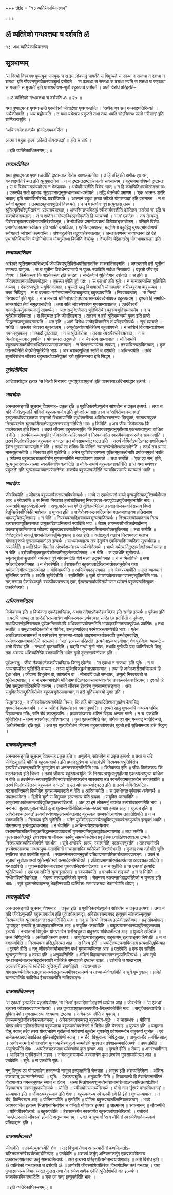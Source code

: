 +++
title = "१३ व्यतिरेकाधिकरणम्"

+++


## ॐ व्यतिरेको गन्धवत्तथा च दर्शयति ॐ

१३. अथ व्यतिरेकाधिकरणम्

## **सूत्रभाष्यम्**

‘स नित्यो निरवयवः पुण्ययुक् पापयुक् च स इमं लोकममुं चावर्तते स विमुच्यते स एकधा न सप्तधा न दशधा न शतधा’ इति गौपवनश्रुतावेकस्याबहुत्वं प्रतीयते । ‘स पञ्चधा स सप्तधा स दशधा भवति स शतधा च सहस्रधा स गच्छति स मुच्यते’ इति पाराशर्यायण-श्रुतौ बहुरूपत्वं प्रतीयते । अतो विरोधं परिहरति–

॥ ॐ व्यतिरेको गन्धवत्तथा च दर्शयति ॐ ॥ २७ ॥

यथा पुष्पाद्गन्धः पृथग्गच्छति एवमंशिनो जीवादंशाः पृथग्गच्छन्ति । ‘अथैक एव सन् गन्धवद्व्यतिरिच्यते । अथैकीभवति । अथ बह्वीभवति । तं यथा यथेश्वरः प्रकुरुते तथा तथा भवति सोऽचिन्त्यः परमो गरीयान्’ इति शाण्डिल्यश्रुतिः ।

‘अचिन्त्ययेशशक्त्यैव ह्येकोऽवयववर्जितः ।

आत्मानं बहुधा कृत्वा क्रीडते योगसम्पदा’ ॥ इति च पाद्मे ।

॥ इति व्यतिरेकाधिकरणम्् ॥

### ***तत्त्वप्रदीपिका***

यथा पुष्पाद्गन्धः पृथग्गच्छतीति दृष्टान्तान्न विरोध आशङ्कनीयः । तं हि परिहरति अथैक एव सन् गन्धवद्व्यतिरिच्यत इति श्रुत्युपादानेन । न च दृष्टान्तदार्ष्टान्तिकयोः सर्वसाम्यम् । बहुभावमात्रविषयो दृष्टान्तः । स च विशेषमात्रप्रापकोऽत्र न भेदप्रापकः । अथैकीभवतीति विशेष-णात् । न हि कदाचिद्भिन्नयोरभेदसम्भवः । एकस्यैव सतो बहुभावः सुखज्ञानाद्यनुसन्धानाच्चा-वसीयते । तद्धि चेतनैक्ये प्रमाणम् । ‘एक आत्मनः शरीरे भावात्’ इति चांशांशिनोरभेदः प्रदर्शयिष्यते । ‘आत्मानं बहुधा कृत्वा क्रीडते योगसम्पदा’ इति वचनाच्च । न च सर्वेषां बहुभावः । तस्मादबहुभावश्रुतिर्न विरुध्यते । न च परमयोगः पूर्वं प्रत्युक्तस् तस्य । श्रुतिस्मृतिपरिगृहीतत्वेना-प्रत्याख्येयत्वात् । अन्यस्मिन्नप्यविरुद्धं स्वीकार्यमस्तीति द्योतितम् ‘इतरेषां च’ इति च शब्दयोजनाबलात् । तं च शब्देन भागोपलब्धिरङ्गीकृतेति हि व्याचख्यौ । ‘भाग’ एकदेशः । तत्र तेभ्यस्तु विशेषशङ्कास्पदत्वेनायमतिदेश्योऽभूत् । तेभ्योऽधिकं प्रमाणोपपन्नत्वं विशेषशङ्काबीजम् । परिहारे विशेषः प्रमाणोपलब्धभागस्वीकार इति भवति कथञ्चित् । एतेनैतदप्यपास्तं, यद्योगिनो बहुदेहेषु युगपद्भोगयोगार्थं सर्वगतत्वं जीवानां कल्पयन्ति । अंशबहुत्वेनैव तदुपपत्तेरुक्तत्वात् । अन्तःकरणस्य चाव्याप्तस्य देहे देहे पृथग्गतिमिच्छन्ति चेद्योगिभोगाय भोक्तुस्तथा किमिति नेच्छेयुः । नेच्छन्ति चेद्देहान्तरेषु भोगाभावप्रसङ्ग इति ।

### ***तत्त्वप्रकाशिका***

अत्रेश्वरे श्रुतिसमन्वयसिध्द्यर्थं जीवविषयश्रुतिविरोधपरिहारादस्ति शास्त्रादिसङ्गतिः । जगत्कारणे हरौ श्रुतीनां समन्वयः प्रागुक्तः । स च श्रुतीनां विरोधेनाप्रामाण्ये न युक्तः स्यादिति सर्वथा निराकार्यः । प्रकृतो जीव एव विषयः । किमेकरूपः किं वाऽनेकरूप इति सन्देहः । सन्देहबीजं श्रुतिविगानं दर्शयति ॥ स इति ॥ जीवत्वज्ञापनायादिवाक्योद्धारः । एकरूप एवेति पूर्वः पक्षः । ‘स एकधा’ इति श्रुतेः । न चान्यत्राप्यस्ति श्रुतिरिति वाच्यम् । ऐकरूप्यश्रुतेः सयुक्तिकत्वात् । युज्यते खलु विभावात्मनि योगप्रभावेन शरीरबहुतया बाहुरूप्यम् । तच्च निषिद्धम् । न च वक्तव्य-मणोरप्यात्मनोंऽशबाहुल्याद् बहुरूपत्वमिति ॥ निरवयवत्वात् । ‘स नित्यो निरवयवः’ इति श्रुतेः । न च मन्तव्यं योगिनोऽघटितघटकसामर्थ्यवत्त्वेनोपपन्नं बहुरूपत्वम् । दृश्यते हि समाधि-सामर्थ्यादेव तेषां समुद्रपानादीति । तथा सति जीवस्येश्वरेण गुणसाम्यापातात् । एतदेवैश्वर्यं यत्कर्तुमकर्तुमन्यथाकर्तुं सामर्थ्यम् । अतः सयुक्तिकैतत् श्रुतिविरोधेन बहुरूपश्रुतिरप्रमाणमेव । न च श्रुतेरीश्वरविषयता । स विमुच्यत इति जीवलिङ्गात् । ततश्च न हरौ श्रुतिसमन्वयो युक्त इति प्राप्ते सिद्धान्तयत्सूत्रमवतारयति ॥ अत इति ॥ अतो विरोधः सन्देहबीजमस्ति तं परिहरतीत्यर्थः । सूत्रं व्याचष्टे ॥ यथेति ॥ अस्त्येव जीवस्य बहुरूपत्वम् । अणुत्वेऽप्यंशव्यतिरेकेण बहुत्वोपपत्तेः । न चांशिनं विहायान्यत्रांशस्य गमनमनुपपन्नम् । गन्धादौ दृष्टत्वात् । न च श्रुतिविरोधः । तस्याः स्वरूपैक्यविषयत्वात् । न च भिन्नांशशून्यत्वादनुपपत्तिः । योगसम्पदा तदुपपत्तेः । न चेश्चरेण साम्यापातः । योगिनामपि बहुरूपत्वशक्तेर्योगाराधितेश्वरप्रसादायत्तत्वात् । न चेश्वरस्याप्येतद-शक्यम् । तस्याचिन्त्यशक्तित्वात् । कुत एतत्सर्वमिति चेदथेतिश्रुतेरेवेति भावः । अत्र चशब्दसूचितां स्मृतिं च दर्शयति ॥ अचिन्त्ययेति ॥ तदेवं श्रुत्यविरोधेन जीवस्य बहुरूपत्वोपपत्तेर्युक्तो हरौ श्रुतिसमन्वय इति सिद्धम् ।

### ***गुर्वर्थदीपिका***

आदिवाक्योद्धार इत्यत्र ‘स नित्यो निरवयवः पुण्ययुक्पापयुक्च’ इति वाक्यस्याऽऽदिभागोद्धार इत्यर्थः ।

### ***भावबोधः***

अनन्तरसङ्गतिं सूचयन् विषयमाह– प्रकृत इति ॥ पूर्वाधिकरणेऽणुत्वेन सांशत्वेन च प्रकृत इत्यर्थः । तथा च यदि जीवोऽणुस्तर्हि योगिनो बहुरूपत्वायोग इति पूर्वपक्षोत्थानाद्वा तस्य च ‘अविरोधश्चन्दनवत्’ इत्युक्तार्थोपपादकतया सङ्गतौ स्थितायामिति सुधोक्तरीत्या अविरोधश्चन्दनव-दित्युक्तं, सांशत्वमयुक्तं निरवयवत्वेन श्रुतत्वादित्याक्षेपाद्वाऽनन्तरसङ्गतिरिति भावः ॥ किमिति ॥ अत्र जीवः किमेकरूपः किं वाऽनेकरूप इति चिन्ता । तदर्थं जीवस्य बहुरूपत्वश्रुतिः किं निरवयत्वश्रुत्यनुगृहीतया एकरूपत्वश्रुत्या बाधिता न वेति । तदर्थमेकरूपत्वश्रुतिर् जीवस्यांश-राहित्यपरत्वेन निरवकाशोत स्वरूपैक्यमात्रपरत्वेन सावकाशेति । तदर्थं भिन्नांशरहितस्य बहुरूपत्वं न घटत उत योगसामर्थ्याद् घटत इति । तदर्थं योगिनोऽघटितघटनाशक्तिमत्वे ईशेन गुणसाम्यमापद्यते न वेति । तदर्थं सा शक्तिः किं योगिनो स्वातन्त्र्येणोतेश्वरप्रसादेनेति । तदर्थं तत्र प्रमाणं नास्त्युतास्तीति ॥ निरवयव इति श्रुतेरिति ॥ अनेन पूर्वांशोदाहरणस्य युक्तिसूचकत्वेनापि प्रयोजनमुक्तं भवति । जीवस्य बहुरूपत्वशक्तावीशेन गुणसाम्यमिति न्यायविवरणं व्याचष्टे ॥ तथा सतीति ॥ ‘एक एव सन्’ इति, श्रुत्यनुसारेणाह– तस्याः स्वरूपैक्यविषयत्वादिति ॥ योगि-नामपि बहुरूपत्वशक्तेरिति ॥ ‘तं यथा यथेश्वरः प्रकुरुते’ इति श्रुत्यंशव्याख्यानपरेणानेनेश-शक्त्यैव बहुरूपत्वादेरिति न्यायविवरणमपि व्याख्यातं भवति ।

### ***भावदीपः***

जीवविषयेति ॥ जीवस्य बहुरूपत्वैकरूपत्वविषयेत्यर्थः । भाष्ये स एकधेत्यादौ वाच्ये पुण्ययुगित्याद्युक्तिर्व्यर्थेत्यत आह ॥ जीवत्वेति ॥ स नित्यो निरवयव इत्यंशोक्तिस्तु निरवयवत्व-रूपपूर्वपक्षयुक्तिसूचनायेति भावः । अन्यत्रापि बाहुरूप्येऽपीत्यर्थः । अणुत्वादेकरूप एवेति युक्तिमभिप्रेत्य तस्याप्रयोजकत्वनिरासाय विपक्षे हेतूच्छित्तिर्बाधिकेति भावेनाह ॥ युज्यत इति ॥ अविरोधश्चन्दनवदित्यनेन गतत्वमाशङ्क्य तन्निरासाय भाष्यसूचितयुक्तिमाह ॥ न चेति ॥ निरवयवत्वाद्भिन्नावयवशून्यत्वादित्यर्थः । निरवयवत्वोपपादनाय नित्य इत्यंशस्याप्युक्तिरन्यथा प्रागुक्तदिशाऽनित्यत्वं स्यादिति भावः । तेषाम् अगस्त्यसौभरिकर्दमादीनाम् । उक्तशङ्कानिरासाय जीवस्य बहुरूपत्वशक्तावीशेन गुणसाम्यमित्यन्यत्रोक्तयुक्तिमाह ॥ तथा सतीति ॥ विष्टिगृहीतो नाकर्तुं शक्नोतीत्यकर्तुमित्युक्तम् ॥ अत इति ॥ यतोऽणुत्वं यतश्च निरवयवत्वं यतश्च योगाद्वाहुरूप्ये गुणसाम्यापातोऽत इत्यर्थः । साध्यमध्याहृत्य तत्र हेतुत्वेन एवमित्यादिभाष्यदिशा सूत्रार्थमाह ॥ अस्त्येवेति ॥ व्यतिरेकेण विभागेन अंश्यपेक्षयांशस्य पार्थक्येनेत्यर्थः । भाष्ये यथेत्यादिदृष्टान्तोक्तेरुपयोगमाह ॥ न चेति ॥ दर्शयतीत्युक्तश्रुतावेकीभवतीत्युक्तेरुपयोगमाह ॥ न चेति ॥ स एकधेति श्रुतीत्यर्थः । स्मृत्यनुरोधाच्छ्रुतावपि यथेत्यतः पूर्वं योगसम्पदेति शेषं मत्त्वा तदुपयोगमाह ॥ न च भिन्नांशेति ॥ यथा यथेत्यादेरुपयोगमाह ॥ न चेश्वरेणेति ॥ ईशशक्त्यैव बहुरूपत्वादेरित्यन्यत्रोक्त्यनुरोधेन यथा यथेत्यादिश्रौतपदतात्पर्यमाह ॥ योगिनामपीति ॥ अचिन्त्यपदकृत्यमाह ॥ न चेश्वरस्यापीति ॥ कृतं व्याख्यानं श्रुतिनिष्ठं करोति ॥ अथेति श्रुतेरेवेतीति ॥ स्मृतिमिति ॥ श्रुतौ योगसम्पदेत्यस्याभावात्स्मृत्युक्तिरिति भावः । तत् तस्माद् ऐकविध्यश्रुतेः स्वरूपैक्यपरत्वाद् एवम् ईश्वरप्रसादोपचितयोगसामर्थ्यायत्तं बहुरूपत्वमित्युक्त-प्रकारेणेत्यर्थः ।

### ***अभिनवचन्द्रिका***

किमेकरूप इति ॥ किमेकदा एकदेहावच्छिन्नः, अथवा तदैवाऽनेकदेहावच्छिन्न इति सन्देह इत्यर्थः ॥ पूर्वपक्ष इति ॥ यद्यपि भाष्यकृता सन्देहनिरासमात्रेण अधिकरणस्याऽर्थवत्त्वात् सन्देह एव प्रदर्शितो न पूर्वपक्षः, तथापिऽसन्देहनिरासवत् पूर्वपक्षनिरासोऽपि अधिकरणप्रयोजनमिति भाष्यकृदभिमतत्वात्पूर्वपक्षः प्रदर्शितः ॥ तथा सतीति ॥
समुद्रपानादिकर्तारो न योगिनः, रामकृष्णादिवत् परमेश्वररूपाण्येवेति भावः । एतेन अघटितघटनासामर्थ्यं न परमेश्वरेण गुणसाम्या-पादकं तादृशसामर्थ्यवत्स्वपि कुम्भोद्भवादिषु परमेश्वरसाम्याभावादिति परास्तम् । ‘अत’ इत्यस्य परिहरति’ इत्यनेनाऽन्वयाऽयोगात् शेषं पूरयित्वा व्याचष्टे – अतो विरोध इति ॥ गन्धादौ दृष्टत्वादिति । यद्यपि गन्धो गुणो नांशः, तथापि गुणोऽपि यदा व्यतिरिच्यते किमु तदा अंशस्य अंशिव्यतिरेके वक्तव्यमिति भावेन गुणो दृष्टान्तत्वेनोपात्त इति ।

पूर्वपक्षस्तु – जीवो नैकदाऽनेकशरीरावच्छिन्नः किन्तु एकेनैव । ‘स एकधा न सप्तधा’ इति श्रुतेः । न च अन्यत्राप्यस्ति श्रुतिरिति वाच्यम् । तस्या युक्तिविरुद्धत्वेनाऽप्रामाण्यात् । तथा हि अनेकशरीरावच्छिन्नत्वं हि द्वेधा भवेत् । जीवस्य विभुत्वेन वा, सांशत्वेन वा । नोभावपि पक्षौ सम्भवतः, अणुत्वे निरवयवत्वे च श्रुतिसद्भावात् । न च उभयाभावेऽपि योगिनामघटितघटकसामार्थ्यवत्त्वेन उपपन्नमनेकशरीरत्वम् । दृश्यते हि तेषां समुद्रपानादिकमिति वाच्यम् । तथात्वे जीवस्य ईश्वरेण गुणसाम्यप्रसङ्गात् । अतः सयुक्तिकैतच्छ्रुतिविरोधेन बहुरूपश्रुतेरप्रामाण्यान् न हरौ श्रुतिसमन्वयो युक्त इति ।

सिद्धान्तस्तु – न जीवस्यैकरूपत्वमेवेति नियमः, किं तर्हि योगाद्यापादितेश्वरानुग्रहेण केषांचिद् युगपदनेकरूपत्वमपि । न च अंशिनं विहायांशस्य गमनानुपपत्तिः । दृश्यते खलु गुणस्यापि गन्धस्य धर्मिणं विहायान्यत्र गतिः, सति चैवं काऽनुपपत्तिः । द्रव्यस्यांऽशस्य अंशिनं विहाय अन्यत्र गमने । न च ‘एकधेति श्रुतिविरोधः – तस्य स्वरूपैक््यविषयत्वात् । कुत एतत्सर्वमिति चेत्, अथैक एव सन् गन्धवद् व्यतिरिच्यते, ‘अथैकीभवति’ इति श्रुतेः । अत एव श्रुत्यविरोधेन जीवस्य बहुरूपत्वोपपत्तेर् युक्तो हरौ श्रुतिसमन्वय इति सिद्धम् ।

### ***वाक्यार्थमुक्तावली***

अनन्तरसङ्गतिं सूचयन् विषयमाह प्रकृत इति ॥ अणुत्वेन, सांशत्वेन च प्रकृत इत्यर्थः ॥ तथा च यदि जीवोऽणुस्तर्हि योगिनो बहुरूपत्वायोग इति प्रधानसूत्रेण वा सांशत्वेऽपि निरवयवत्वश्रुतिविरोध इत्यविरोधश्चन्दनवदिति गुणसूत्रेण वा अनन्तरसङ्गतिरिति भावः ॥ किमेकरूप इति ॥ जीवः किमेकरूपः किं वाऽनेकरूप इति चिन्ता । तदर्थं जीवस्य बहुरूपत्वश्रुतिः किं निरवयत्वश्रुत्यनुगृहीतया एकरूपत्वश्रुत्या बाधिता न वेति ॥ तदर्थमेक-रूपत्वश्रुतिर्जीवस्यांशराहित्यपरत्वेन सावकाशा उत स्वरूपैक्यमात्रपरत्वेन सावकाशेति ॥ तदर्थं भिन्नांशरहितस्य बहुरूपत्वं न घटते ॥ उत योगसामर्थ्याद्घटत इति ॥ तदर्थं योगिनोऽघटित-घटनाशक्तिमत्वे किमीशेन गुणसाम्यमापद्यते न वेति ॥ आदिवाक्येति ॥ स एकधेत्यतःपूर्ववाक्य-स्येत्यर्थः ॥ उपलक्षणमेतत् ॥ द्वितीये श्रुतौ स विमुच्यत इत्यन्तस्य चेति ग्राह्यम् ॥ सयुक्ति-कत्वादिति ॥ अणुत्वसाधकोत्क्रान्त्यादियुक्तियुक्तत्वादित्यर्थः । अत एव इमं लोकममुं चावर्तत इत्यंशोदाहरणमिति भावः । नन्वनया श्रुत्याऽणुत्वलाभेऽपि कुतः श्रुत्यन्तरविरोधिताऽनेक-रूपत्वाभाव इत्यत आह । युज्यत इति ॥ अविरोधश्चन्दनवत्’ इत्यणोरप्यंशबाहुल्यस्योक्तत्वाद् बहुरूपत्वं सम्भवतीत्याशंक्य तत्प्रतिक्षिपति ॥ न च वक्तव्यमिति ॥ निरवयव इति श्रुतेरिति ॥ अनेन पूर्वांशोदाहरणस्यैतद्युक्तिसूचकत्वेनाप्युपयोग इत्युक्तं भवति । योगसम्पदा इत्येतद्व्यावर्त्यमाह ॥ न चैवमिति ॥ अचिन्त्ययेशशक्त्येत्यत्र वक्ष्यमाणेशशक्तिरित्युक्तसिद्धान्तन्यायव्यावर्त्यं गुणसाम्यमित्युक्तपूर्वपक्षन्यायमाह ॥ तथा सतीति ॥ कृत्स्नप्रसक्तिसूत्रे ईश्वरशक्त्या जीवस्य कार्येषु सामर्थ्यैकदेशेन प्रवृत्तेरुक्तत्वादिहेश्वरशक्त्या द्रव्यतो निरंशस्यांशव्यतिरेकोक्तेर्न गतार्थता । सूत्रे अणोरपि, ज्ञस्य, स्वात्मनेति, पदत्रयमनुवर्तते । ततश्चाणोरपि ज्ञस्येश्वरशक्त्या गन्धवत्पुष्प-गतादंशिनो गन्धांशानामिव व्यतिरेको विश्लेषोभवति । कुतस् तथा दर्शयति श्रुतिः स्मृतिश्च तथा वक्तीति सूत्रार्थः । स्वात्मनेत्यस्याननुवृत्तौ प्रतिज्ञाप्रमाणयोरेकार्थत्वाभावप्रसङ्गः । उक्तं च सुधायां सूत्रोपात्ताभ्यां श्रुतिस्मृतिभ्यां यस्मादेवमभिधीयते । प्रतिज्ञाप्रमाणयोरप्येकार्थताया आवश्यकत्वादिति ॥ गन्धादाविति ॥ पुष्पस्थादंशिगन्धादंशानां पृथक्त्वनिदर्शनादित्यर्थः ॥ न च श्रुतीति ॥ ‘स एकधा’ इत्यादि श्रुतिरित्यर्थः । एक एव सन्निति श्रुत्यनुसारेणाह ॥ स्वरूपैक्येति ॥ गन्धवैषम्यं शङ्कते ॥ न च भिन्नेति ॥ गन्धेंशांशिनोर्भेदाभेदात् । भेदस्य सत्वाद्व्यतिरेको युज्यते । चेतनस्य त्वत्यन्ताभेदाद्व्यतिरेको न युज्यत इति भावः । सूत्रे दृष्टान्तोपादानन्तु भेदहीनस्यापि व्यतिरेक-सम्भावकतया भेदमात्रेणेति ध्येयम् ।

### ***तत्त्वसुबोधिनी***

अनन्तरसङ्गतिं सूचयन् विषयमाह ॥ प्रकृत इति ॥ पूर्वाधिकरणेऽणुत्वेन सांशत्वेन च प्रकृत इत्यर्थः । तथा च यदि जीवोऽणुस्तर्हि बहुरूपत्वायोग इति पूर्वपक्षोत्थानाद्वा, अविरोधश्चन्दनवद् इत्युक्तं सांशत्वस्मृत्युक्तं निरवयवत्वेन श्रुतत्वाद्वानन्तरसङ्गतिरिति भावः । ननु स नित्यो निरवयव इत्येवोदाहर्तव्यम् । प्रकृतोपयोगात् । ‘पुण्ययुक्’ इत्यादि तु कथमुदाहृतमित्यत आह ॥ सयुक्ति-कत्वादिति ॥ बाहुरूप्यासम्भवरूपयुक्तियुक्तत्वाद् इत्यर्थः । नन्वात्मनो विभुत्वेन योगप्रभावेन शरीरबहुतया बाहुरूप्यं भविष्यतीत्यत आह ॥ युज्यते खल्विति ॥ तच्च निषिद्धमिति ॥ अतीताधिकरण इत्यर्थः । अणुत्वेऽप्यंशबाहुल्याद् बाहुरूप्यम् इत्याशङ्क्य निषेधति ॥ न च वक्तव्यमिति ॥ निरवयवत्वं प्रसिद्धमित्यत आह ॥ स नित्त्य इति ॥ अघटितघटकशक्तिमत्वं प्रत्यक्षसिद्धमित्याह ॥ दृश्यते हीति ॥ ननु जीवस्यैश्वर्याभावात्तेन कथं गुणसाम्यमित्यत आह ॥ एतदेवेति ॥ एक एव सन्निति श्रुत्यनुसारेणाह ॥ तस्या इति ॥ अनुपपत्तिरिति ॥ अंशिनं विहायान्यत्रागमनानुपपत्तिरित्यर्थः । अत्र सूत्रे गन्धवच्छब्देनात्यन्तभेदहीनस्यापि व्यतिरेकं सम्भावको दृष्टान्त उक्तः । दर्शयति च शब्दाभ्याम् अत्यन्तभिन्नस्यापि व्यतिरेके श्रुतिस्मृती प्रमाणीकृते । तत्सम्भावक योगसामर्थ्यंयोगिनस्तादृशसामर्थ्यदातृत्वरूपमीश्वरसामर्थ्यं च ताभ्या-मेवोक्तमिति न सूत्रे पृथगुक्तम् । प्रमिते चानन्यगतिके चाविरोध ईश्वरशक्त्येति नातिप्रसङ्गः ।

### ***वाक्यार्थविवरणम्***

‘स एकधा’ इत्यादेरेव प्रकृतोपयोगात् ‘स नित्य’ इत्यादिभागोदाहरणं व्यर्थमत आह ॥ जीवत्वेति ॥ ‘स एकधा’ इत्यस्य जीवपरत्वज्ञापनायेत्यर्थः । तत्र पुण्यपापयुक्तत्वरूपजीव-लिङ्गोक्तेरिति भावः ॥ सयुक्तिकत्वादिति ॥ युक्तिश्चेशेन गुणसाम्यरूपा वक्ष्यमाणा द्रष्टव्या । नन्वेकरूप एवेति न युक्तम् । ऐकरूप्यश्रुतेर्जीवस्यैकरूपत्वमस्तु । अनेकरूपत्वमप्यस्तु बहुरूपत्व-श्रुतेः । न चासम्भवः । योगिनां योगप्रभावेण गृहीतशरीराणां बहुरूपतया बहुरूपत्वोपपत्तेरतो न विरोध इति चेत्तत्राह ॥ युज्यत इति ॥ यद्यात्मा विभुः स्यात् तदैव तस्य योगप्रभावेण गृहीतानां शरीराणां बहुत्वेन युगपत्तेषु प्रवेशसम्भवेन बाहुरूप्यं युज्येत । एवं चानेकरूपत्वप्रतिपादिका श्रुतिस्तद्विषयिणी स्यात् । न चैवं, विभुत्वस्य निषिद्धत्वात् । अणुत्वस्यैव समर्थितत्वात् । अणोश्चात्मनो योगप्रभावेण युगपच्छरीरबाहुल्यं सम्भवेऽपि युगपत्तत्र प्रवेशासम्भवादित्यर्थः ॥ उपपन्नमिति ॥ अणुत्वेऽपीति शेषः । अघटितघटकसामर्थ्यवत्त्वमेव कुत इत्यत आह ॥ दृश्यते हीति ॥ तेषाम् ॥ अगस्त्यादीनाम् । आदिपदेन पुनर्विसर्जनं ग्राह्यम् । नन्वेतादृशसामर्थ्य-वत्त्वमात्रेण कुत ईश्वरेण गुणसाम्यमित्यत आह ॥ एतदेवेति ॥ श्रुतेः ॥ स एकधेति श्रुतेः ।

ननु विभुत्व एव योगप्रभावेण तत्सम्भवो नाणुत्व इत्युक्तमिति चेत्तत्राह । अणुत्व इति अंशव्यतिरेकेण । अंशिनः सकाशात् पृथग्गमनेनेत्यर्थः ॥ श्रुतिः ॥ ऐकरूप्यश्रुतिः ॥ अनुपपत्ति-रिति ॥ भिन्नांशवत्त्वे हि तेषामंशानामंशिनं विहायान्यत्र गमनमनुपपन्नं स्यान् न ह्येवम् । तस्य भिन्नांशरूपशून्यत्वेनांशानामंशिनाऽत्यन्ताभिन्नतयांऽशिनं विहायान्यत्र गमनमनुपपन्नमित्यर्थः ॥ योगेति ॥ स्वीययोगसामर्थ्येनेत्यर्थः । योगो नाम ‘ईश्वरे मनःप्रणिधानम्’ ॥ साम्यापात इति ॥ जीवरूपबहुरूपत्व इति शेषः । बहुरूपत्वस्य स्वेच्छाधीनत्वे हि ईशेन गुणसाम्यापातः । न चैवं, किन्त्वित्यत आह ॥ योगिनामपीति ॥ एतदिति ॥ योगिनां बहुरूपत्वशक्तिनियामकत्वम् । भाष्ये अवयववर्जित इत्यस्य भिन्नांशेनाभिन्नांशेन च वर्जितो योगीश्वर इत्यर्थः ॥ आत्मानम् ॥ स्वात्मानम् ॥ जीवस्येति ॥ योगिजीवस्येत्यर्थः ॥ बहुरूपत्वेति ॥ ईशसामर्थ्येन स्वरूपणैव बहुरूपत्वोपपत्तेरित्यर्थः । यथोक्तं ‘अच्छेद्यस्यापि जीवस्य’ इत्यादि अनुव्याख्यानम् । उक्तं च सुधायां ‘अत्र योगिनां स्वरूपेणैवानेकरूपत्वं प्रतिपाद्यत’ इति ।

### ***वाक्यार्थमञ्जरी***

जीवत्वेति ॥ एकधेत्युक्तस्येति शेषः । तद् विभुत्वं तेषाम् अगस्त्यादीनां कथमित्यतोऽ-घटितघटनमेवैश्वर्यशब्दार्थमित्याह ॥ एतदेवेति ॥ अशक्यं कर्तुम् अनिष्टमकर्तुम् एकप्रकारोपेतस्य प्रकारान्तरोपेततया कर्तुं सामर्थ्यमित्यर्थः । अत इत्यस्य परिहरतीत्यनेनान्वयायोगादाह ॥ अतो विरोध इति ॥ ॐ व्यतिरेको गन्धवत्तथा च दर्शयति ॐ ॥ अणोरपि जीवस्यांशैर्व्यतिरेकः विभागोऽस्ति कथं गन्धवत् । यथा पुष्पाद्गन्धस्य विभागस्तद्वत् कुतस् तथा तेन रूपेण अथैक एवेति श्रुतिर्दर्शयति यत इत्यर्थः । स्वरूपैक्यविषयत्वादिति ॥ ‘एक एव सन्’ इत्युक्तेरिति भावः ।

॥ इति व्यतिरेकाधिकरणम्् ॥

